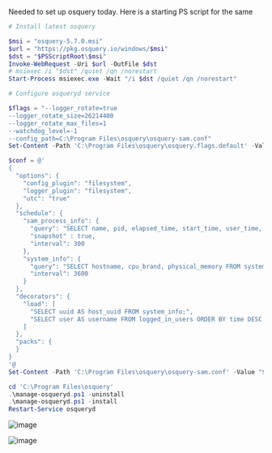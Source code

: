 Needed to set up osquery today. Here is a starting PS script for the same

```Powershell
# Install latest osquery

$msi = "osquery-5.7.0.msi"
$url = "https://pkg.osquery.io/windows/$msi"
$dst = "$PSScriptRoot\$msi"
Invoke-WebRequest -Uri $url -OutFile $dst
# msiexec /i "$dst" /quiet /qn /norestart
Start-Process msiexec.exe -Wait "/i $dst /quiet /qn /norestart"

# Configure osqueryd service

$flags = "--logger_rotate=true
--logger_rotate_size=26214400
--logger_rotate_max_files=1
--watchdog_level=-1
--config_path=C:\Program Files\osquery\osquery-sam.conf"
Set-Content -Path 'C:\Program Files\osquery\osquery.flags.default' -Value "$flags"

$conf = @'
{
  "options": {
    "config_plugin": "filesystem",
    "logger_plugin": "filesystem",
    "utc": "true"
  },
  "schedule": {
    "sam_process_info": {
      "query": "SELECT name, pid, elapsed_time, start_time, user_time, system_time, username FROM processes p JOIN users u ON u.uid = p.uid WHERE p.elapsed_time != -1 AND u.type != 'special';",
      "snapshot" : true,
      "interval": 300
    },
    "system_info": {
      "query": "SELECT hostname, cpu_brand, physical_memory FROM system_info;",
      "interval": 3600
    }
  },
  "decorators": {
    "load": [
      "SELECT uuid AS host_uuid FROM system_info;",
      "SELECT user AS username FROM logged_in_users ORDER BY time DESC LIMIT 1;"
    ]
  },
  "packs": {
  }
}
'@
Set-Content -Path 'C:\Program Files\osquery\osquery-sam.conf' -Value "$conf"

cd 'C:\Program Files\osquery'
.\manage-osqueryd.ps1 -uninstall
.\manage-osqueryd.ps1 -install
Restart-Service osqueryd

```

![image](https://github.com/user-attachments/assets/8c2706f4-4fe3-4c95-bdc6-385f6e543658)


![image](https://github.com/user-attachments/assets/7defabe6-c1f2-4338-86c7-0f2af09deb8f)
